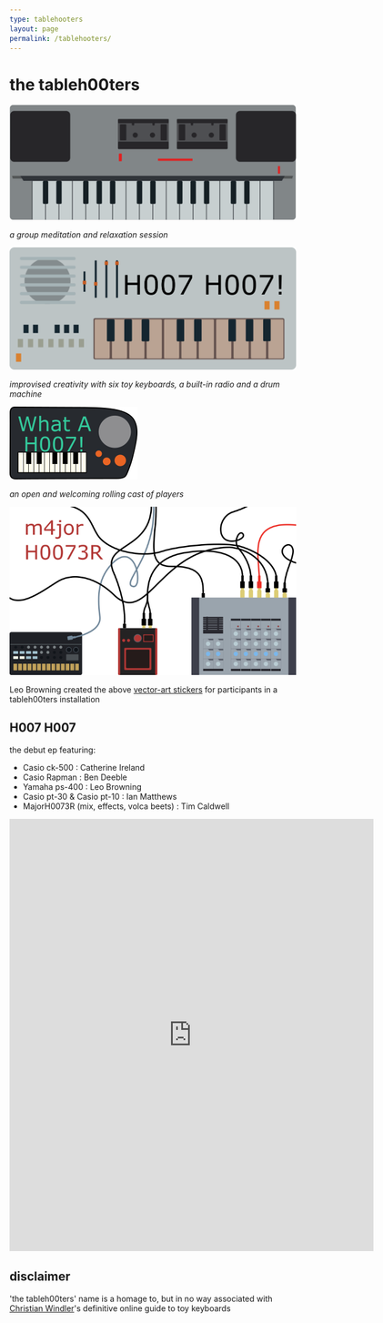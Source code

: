 ```yaml
---
type: tablehooters
layout: page
permalink: /tablehooters/
---
```


# the tableh00ters

![image](/images/tablehooters/casio_CK-500.svg)

_a group meditation and relaxation session_

![image](/images/tablehooters/casio_PT-30.png)

_improvised creativity with six toy keyboards, a built-in radio and a drum machine_

<img class="resize" src="/images/tablehooters/rapman.png" />

_an open and welcoming rolling cast of players_

![image](/images/tablehooters/majorhooter.png)

Leo Browning created the above [vector-art stickers] for participants in a tableh00ters installation

## H007 H007

the debut ep featuring:

- Casio ck-500 : Catherine Ireland
- Casio Rapman : Ben Deeble
- Yamaha ps-400 : Leo Browning
- Casio pt-30 & Casio pt-10 : Ian Matthews
- MajorH0073R (mix, effects, volca beets) : Tim Caldwell

<iframe style="border: 0; width: 640px; height: 760px;" src="https://bandcamp.com/EmbeddedPlayer/album=1373678131/size=large/bgcol=ffffff/linkcol=0687f5/tracklist=false/transparent=true/" seamless><a href="http://cyberboy666user43368831.bandcamp.com/album/h007-h007">H007 H007 by the tableh00ters</a></iframe>

## disclaimer

'the tableh00ters' name is a homage to, but in no way associated with [Christian Windler]'s definitive online guide to toy keyboards


[vector-art stickers]: https://github.com/leobrowning92/hoot-graphics
[vector-pdf]: https://github.com/leobrowning92/hoot-graphics/blob/master/stickersheet.pdf
[Christian Windler]: http://weltenschule.de/TableHooters/